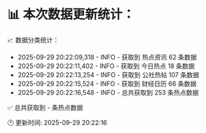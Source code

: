 📊 本次数据更新统计：
==========================

📈 数据分类统计：
- 2025-09-29 20:22:09,318 - INFO - 获取到 热点资讯 62 条数据
- 2025-09-29 20:22:11,402 - INFO - 获取到 今日热点 18 条数据
- 2025-09-29 20:22:13,254 - INFO - 获取到 公社热帖 107 条数据
- 2025-09-29 20:22:15,524 - INFO - 获取到 财经日历 66 条数据
- 2025-09-29 20:22:16,548 - INFO - 总共获取到 253 条热点数据

✅ 总共获取到 - 条热点数据

🕐 更新时间: 2025-09-29 20:22:16
